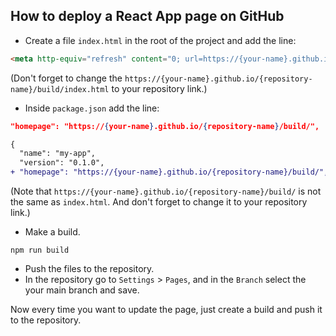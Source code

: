 ## How to deploy a React App page on GitHub

* Create a file `index.html` in the root of the project and add the line:

```html
<meta http-equiv="refresh" content="0; url=https://{your-name}.github.io/{repository-name}/build/index.html">
```

(Don't forget to change the `https://{your-name}.github.io/{repository-name}/build/index.html` to your repository link.)

* Inside `package.json` add the line:

```json
"homepage": "https://{your-name}.github.io/{repository-name}/build/",
```

```diff
{
  "name": "my-app",
  "version": "0.1.0",
+ "homepage": "https://{your-name}.github.io/{repository-name}/build/",
```

(Note that `https://{your-name}.github.io/{repository-name}/build/` is not the same as `index.html`. And don't forget to change it to your repository link.)

* Make a build.

```console
npm run build
```

* Push the files to the repository.
* In the repository go to `Settings` > `Pages`, and in the `Branch` select the your main branch and save.

Now every time you want to update the page, just create a build and push it to the repository.
